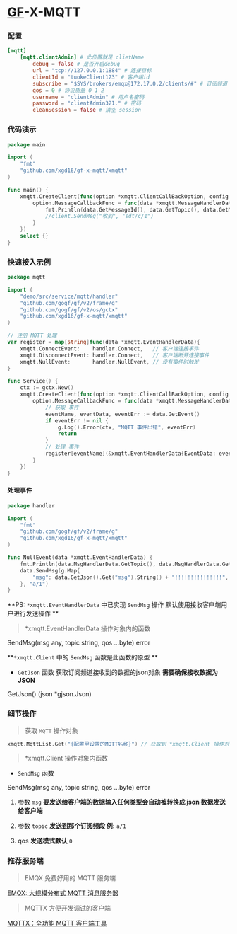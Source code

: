 # [GF](https://goframe.org/pages/viewpage.action?pageId=1114119)-X-MQTT

### 配置

```toml 
[mqtt]
    [mqtt.clientAdmin] # 此位置就是 clietName
        debug = false # 是否开启debug 
        url = "tcp://127.0.0.1:1884" # 连接目标
        clientId = "tuokeClient123" # 客户端id
        subscribe = "$SYS/brokers/emqx@172.17.0.2/clients/#" # 订阅频道 无需订阅 写 false
        qos = 0 # 协议质量 0 1 2
        username = "clientAdmin" # 用户名密码
        password = "clientAdmin321." # 密码
        cleanSession = false # 清空 session
```
### 代码演示
```go
package main

import (
    "fmt"
    "github.com/xgd16/gf-x-mqtt/xmqtt"
)

func main() {
    xmqtt.CreateClient(func(option *xmqtt.ClientCallBackOption, config *xmqtt.Config) {
        option.MessageCallbackFunc = func(data *xmqtt.MessageHandlerData) {
            fmt.Println(data.GetMessageId(), data.GetTopic(), data.GetMsg())
            //client.SendMsg("收到", "sdt/c/1")
        }
    })
    select {}
}
```

### 快速接入示例

```go
package mqtt

import (
    "demo/src/service/mqtt/handler"
    "github.com/gogf/gf/v2/frame/g"
    "github.com/gogf/gf/v2/os/gctx"
    "github.com/xgd16/gf-x-mqtt/xmqtt"
)

// 注册 MQTT 处理
var register = map[string]func(data *xmqtt.EventHandlerData){
    xmqtt.ConnectEvent:    handler.Connect,   // 客户端连接事件
    xmqtt.DisconnectEvent: handler.Connect,   // 客户端断开连接事件
    xmqtt.NullEvent:       handler.NullEvent, // 没有事件时触发
}

func Service() {
    ctx := gctx.New()
    xmqtt.CreateClient(func(option *xmqtt.ClientCallBackOption, config *xmqtt.Config) {
        option.MessageCallbackFunc = func(data *xmqtt.MessageHandlerData) {
            // 获取 事件
            eventName, eventData, eventErr := data.GetEvent()
            if eventErr != nil {
                g.Log().Error(ctx, "MQTT 事件出错", eventErr)
                return
            }
            // 处理 事件
            register[eventName](&xmqtt.EventHandlerData{EventData: eventData, MsgHandlerData: data})
        }
    })
}

```

#### 处理事件

```go
package handler

import (
    "fmt"
    "github.com/gogf/gf/v2/frame/g"
    "github.com/xgd16/gf-x-mqtt/xmqtt"
)

func NullEvent(data *xmqtt.EventHandlerData) {
    fmt.Println(data.MsgHandlerData.GetTopic(), data.MsgHandlerData.GetMsg())
    data.SendMsg(g.Map{
        "msg": data.GetJson().Get("msg").String() + "!!!!!!!!!!!!!!!",
    }, "a/1")
}
```

**PS: ``*xmqtt.EventHandlerData`` 中已实现 ``SendMsg``  操作 默认使用接收客户端用户进行发送操作 **

> *xmqtt.EventHandlerData 操作对象内的函数

SendMsg(msg any, topic string, qos ...byte) error 

**``*xmqtt.Client`` 中的 ``SendMsg`` 函数是此函数的原型 **

- ``GetJson`` 函数 获取订阅频道接收到的数据的json对象 **需要确保接收数据为 JSON**

GetJson() (json *gjson.Json)

### 细节操作

> 获取 ``MQTT`` 操作对象

```go
xmqtt.MqttList.Get("{配置里设置的MQTT名称}") // 获取到 *xmqtt.Client 操作对象
```

> *xmqtt.Client 操作对象内函数

- ``SendMsg`` 函数

SendMsg(msg any, topic string, qos ...byte) error

1. 参数 ``msg`` **要发送给客户端的数据输入任何类型会自动被转换成 json 数据发送给客户端**
2. 参数 ``topic`` **发送到那个订阅频段 例:** ``a/1``

3. qos **发送模式默认** ``0``



### 推荐服务端

> EMQX 免费好用的 MQTT 服务端

[EMQX: 大规模分布式 MQTT 消息服务器](https://www.emqx.io/zh)

> MQTTX 方便开发调试的客户端

[MQTTX：全功能 MQTT 客户端工具](https://mqttx.app/zh)

